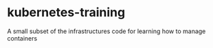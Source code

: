 # kubernetes-training
A small subset of the infrastructures code for learning how to manage containers
